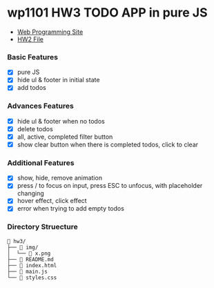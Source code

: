 # wp1101 HW3 TODO APP in pure JS

- [Web Programming Site](https://wp.ee.ntu.edu.tw/)
- [HW2 File](https://ceiba.ntu.edu.tw/course/fdb723/hw/hw3.pdf)

### Basic Features

- [x] pure JS
- [x] hide ul & footer in initial state
- [x] add todos

### Advances Features

- [x] hide ul & footer when no todos
- [x] delete todos
- [x] all, active, completed filter button
- [x] show clear button when there is completed todos, click to clear

### Additional Features

- [x] show, hide, remove animation
- [x] press / to focus on input, press ESC to unfocus, with placeholder changing
- [x] hover effect, click effect
- [x] error when trying to add empty todos

### Directory Struecture

```
 hw3/
├──  img/
│  └──  x.png
├──  README.md
├──  index.html
├──  main.js
└──  styles.css
```